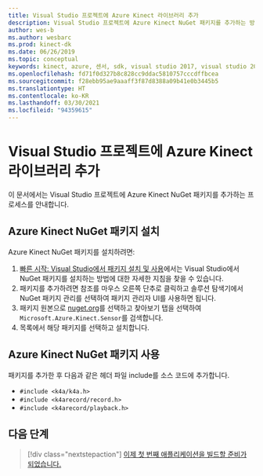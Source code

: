 ```yaml
---
title: Visual Studio 프로젝트에 Azure Kinect 라이브러리 추가
description: Visual Studio 프로젝트에 Azure Kinect NuGet 패키지를 추가하는 방법을 알아봅니다.
author: wes-b
ms.author: wesbarc
ms.prod: kinect-dk
ms.date: 06/26/2019
ms.topic: conceptual
keywords: kinect, azure, 센서, sdk, visual studio 2017, visual studio 2019, nuget
ms.openlocfilehash: fd71f0d327b8c828cc9ddac5810757cccdffbcea
ms.sourcegitcommit: f28ebb95ae9aaaff3f87d8388a09b41e0b3445b5
ms.translationtype: HT
ms.contentlocale: ko-KR
ms.lasthandoff: 03/30/2021
ms.locfileid: "94359615"
---
```

# <a name="add-azure-kinect-library-to-your-visual-studio-project"></a>Visual Studio 프로젝트에 Azure Kinect 라이브러리 추가

이 문서에서는 Visual Studio 프로젝트에 Azure Kinect NuGet 패키지를 추가하는 프로세스를 안내합니다.

## <a name="install-azure-kinect-nuget-package"></a>Azure Kinect NuGet 패키지 설치

Azure Kinect NuGet 패키지를 설치하려면:

1. [빠른 시작: Visual Studio에서 패키지 설치 및 사용](/nuget/quickstart/install-and-use-a-package-in-visual-studio)에서는 Visual Studio에서 NuGet 패키지를 설치하는 방법에 대한 자세한 지침을 찾을 수 있습니다.
2. 패키지를 추가하려면 참조를 마우스 오른쪽 단추로 클릭하고 솔루션 탐색기에서 NuGet 패키지 관리를 선택하여 패키지 관리자 UI를 사용하면 됩니다.
3. 패키지 원본으로 [nuget.org](https://www.nuget.org)를 선택하고 찾아보기 탭을 선택하여 `Microsoft.Azure.Kinect.Sensor`를 검색합니다.
4. 목록에서 해당 패키지를 선택하고 설치합니다.

## <a name="use-azure-kinect-nuget-package"></a>Azure Kinect NuGet 패키지 사용

패키지를 추가한 후 다음과 같은 헤더 파일 include를 소스 코드에 추가합니다.

- `#include <k4a/k4a.h>`
- `#include <k4arecord/record.h>`
- `#include <k4arecord/playback.h>`

## <a name="next-steps"></a>다음 단계

> [!div class="nextstepaction"]
>[이제 첫 번째 애플리케이션을 빌드할 준비가 되었습니다.](build-first-app.md)